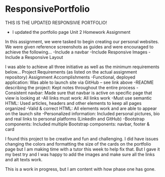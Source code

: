 # ResponsivePortfolio

THIS IS THE UPDATED RESPONSIVIE PORTFOLIO!
- I updated the portfolio page
Unit 2 Homework Assignment

In this assignment, we were tasked to begin creating our personal websites. We were given reference screenshots as guides and were encouraged to achieve the following...
-Include a navbar
-Include Responsive Images
-Include a Responsive Layout

I was able to achieve all three initiative as well as the minimum requirements below...
Project Requirements 
(as listed on the actual assignment repository)	Assignment Accomplishments
-Functional, deployed application: Was able to launch site via GitHub – see link above
-README describing the project: Kept notes throughout the entire process
-Consistent navbar: Made sure that navbar is active on specific page that view is looking at
-All links must work: All links work
-Must use semantic HTML: Used articles, headers and other elements to keep all pages organized
-Valid & correct HTML: All elements work and are able to appear on the launch site
-Personalized information: Included personal pictures, bio and real links to personal platforms (LinkedIn and GitHub)
-Bootstrap components: Included multiple Bootstrap components: navbar, footer & card

I found this project to be creative and fun and challenging. I did have issues changing the colors and formatting the size of the cards on the portfolio page but I am making time with a tutor this week to help fix that. But I gave it my best try and I was happy to add the images and make sure all the links and alt texts work.

This is a work in progress, but I am content with how phase one has gone.
